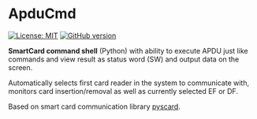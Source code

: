 ApduCmd
=======
[![License: MIT](https://img.shields.io/badge/license-MIT-blue.svg?style=flat)](https://opensource.org/licenses/MIT) [![GitHub version](https://badge.fury.io/gh/brake%2Fpython-apducmd.svg)](https://badge.fury.io/gh/brake%2Fmilenage)

**SmartCard command shell** (Python) with ability to execute APDU just like commands and view result as status word (SW) and output data on the screen.

Automatically selects first card reader in the system to communicate with, monitors card insertion/removal as well as currently selected EF or DF.

Based on smart card communication library [pyscard](https://github.com/LudovicRousseau/pyscard).
